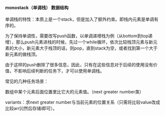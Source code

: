 #### monostack（单调栈） 数据结构

单调栈的特性：本质上是一个stack，但是加入了额外约束。即栈内元素是单调有序的。

为了保持单调性，需要改写push函数，以单调递增栈为例（从bottom到top递增），那么push元素进栈的时候，先过一个while循环，依次比较栈顶元素与新元素的大小，新元素大于栈顶的话，则pop，直到stack为空，或者找到第一个大于新元素的做栈顶。

由于这样的push删除了很多信息，因此，只有在这些信息对于后续的使用没有价值，不影响后续判断的任务下，才可以使用单调栈。



常见的几种任务场景：

数组中某个元素后面位置里比它大的元素值。（next greater number类）

variants：求next greater number与当前元素的位置关系（只需将比较value改成比较arr[i]然后存储i即可）。



